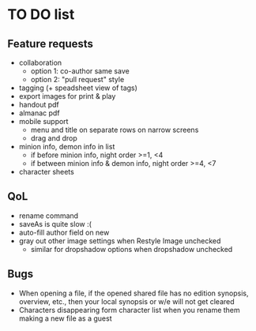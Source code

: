 # TO DO list

## Feature requests

- collaboration
  - option 1: co-author same save
  - option 2: "pull request" style
- tagging (+ speadsheet view of tags)
- export images for print & play
- handout pdf
- almanac pdf
- mobile support
  - menu and title on separate rows on narrow screens
  - drag and drop
- minion info, demon info in list
  - if before minion info, night order >=1, <4
  - if between minion info & demon info, night order >=4, <7
- character sheets

## QoL

- rename command
- saveAs is quite slow :(
- auto-fill author field on new
- gray out other image settings when Restyle Image unchecked
  - similar for dropshadow options when dropshadow unchecked

## Bugs

- When opening a file, if the opened shared file has no edition synopsis, overview, etc., then your local synopsis or w/e will not get cleared
- Characters disappearing form character list when you rename them making a new file as a guest
